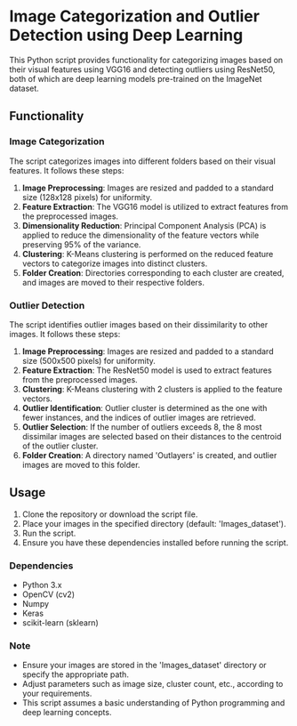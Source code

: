 # Image Categorization and Outlier Detection using Deep Learning

This Python script provides functionality for categorizing images based on their visual features using VGG16 and detecting outliers using ResNet50, both of which are deep learning models pre-trained on the ImageNet dataset.


## Functionality

### Image Categorization

The script categorizes images into different folders based on their visual features. It follows these steps:

1. **Image Preprocessing**: Images are resized and padded to a standard size (128x128 pixels) for uniformity.
2. **Feature Extraction**: The VGG16 model is utilized to extract features from the preprocessed images.
3. **Dimensionality Reduction**: Principal Component Analysis (PCA) is applied to reduce the dimensionality of the feature vectors while preserving 95% of the variance.
4. **Clustering**: K-Means clustering is performed on the reduced feature vectors to categorize images into distinct clusters.
5. **Folder Creation**: Directories corresponding to each cluster are created, and images are moved to their respective folders.

### Outlier Detection

The script identifies outlier images based on their dissimilarity to other images. It follows these steps:

1. **Image Preprocessing**: Images are resized and padded to a standard size (500x500 pixels) for uniformity.
2. **Feature Extraction**: The ResNet50 model is used to extract features from the preprocessed images.
3. **Clustering**: K-Means clustering with 2 clusters is applied to the feature vectors.
4. **Outlier Identification**: Outlier cluster is determined as the one with fewer instances, and the indices of outlier images are retrieved.
5. **Outlier Selection**: If the number of outliers exceeds 8, the 8 most dissimilar images are selected based on their distances to the centroid of the outlier cluster.
6. **Folder Creation**: A directory named 'Outlayers' is created, and outlier images are moved to this folder.

## Usage

1. Clone the repository or download the script file.
2. Place your images in the specified directory (default: 'Images_dataset').
3. Run the script.
4. Ensure you have these dependencies installed before running the script.

   
### Dependencies

- Python 3.x
- OpenCV (cv2)
- Numpy
- Keras
- scikit-learn (sklearn)

### Note
- Ensure your images are stored in the 'Images_dataset' directory or specify the appropriate path.
- Adjust parameters such as image size, cluster count, etc., according to your requirements.
- This script assumes a basic understanding of Python programming and deep learning concepts.
